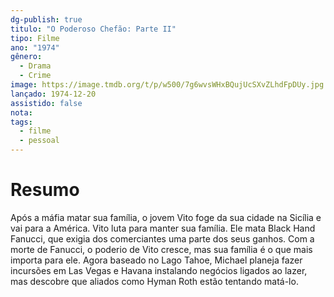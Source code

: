 ```yaml
---
dg-publish: true
titulo: "O Poderoso Chefão: Parte II"
tipo: Filme
ano: "1974"
gênero:
  - Drama
  - Crime
image: https://image.tmdb.org/t/p/w500/7g6wvsWHxBQujUcSXvZLhdFpDUy.jpg
lançado: 1974-12-20
assistido: false
nota: 
tags:
  - filme
  - pessoal
---
```

# Resumo
Após a máfia matar sua família, o jovem Vito foge da sua cidade na Sicília e vai para a América. Vito luta para manter sua família. Ele mata Black Hand Fanucci, que exigia dos comerciantes uma parte dos seus ganhos. Com a morte de Fanucci, o poderio de Vito cresce, mas sua família é o que mais importa para ele. Agora baseado no Lago Tahoe, Michael planeja fazer incursões em Las Vegas e Havana instalando negócios ligados ao lazer, mas descobre que aliados como Hyman Roth estão tentando matá-lo.
